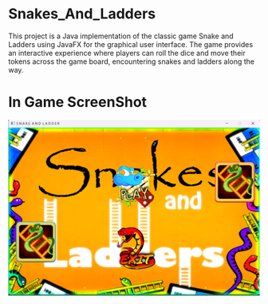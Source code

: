 # Snakes_And_Ladders

This project is a Java implementation of the classic game Snake and Ladders using JavaFX for the graphical user interface. The game provides an interactive experience where players can roll the dice and move their tokens across the game board, encountering snakes and ladders along the way. 

# In Game ScreenShot

<img width="540" alt="Snake_Ladder_1.png" src="https://github.com/Sourav20341/Snakes_And_Ladders/blob/main/Snake_Ladder_1.png">
